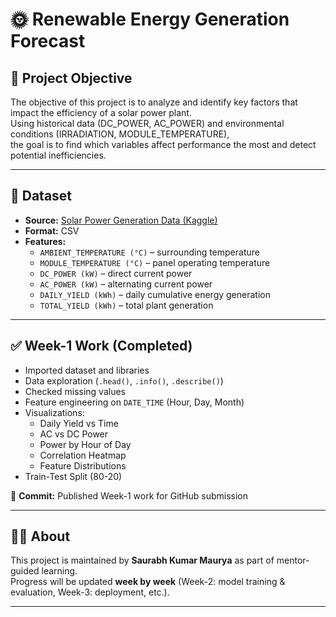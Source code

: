 # 🌞 Renewable Energy Generation Forecast

## 📌 Project Objective
The objective of this project is to analyze and identify key factors that impact the efficiency of a solar power plant.  
Using historical data (DC_POWER, AC_POWER) and environmental conditions (IRRADIATION, MODULE_TEMPERATURE),  
the goal is to find which variables affect performance the most and detect potential inefficiencies.

---

## 📂 Dataset
- **Source:** [Solar Power Generation Data (Kaggle)](https://www.kaggle.com/datasets/anikannal/solar-power-generation-data)  
- **Format:** CSV  
- **Features:**  
  - `AMBIENT_TEMPERATURE (°C)` – surrounding temperature  
  - `MODULE_TEMPERATURE (°C)` – panel operating temperature  
  - `DC_POWER (kW)` – direct current power  
  - `AC_POWER (kW)` – alternating current power  
  - `DAILY_YIELD (kWh)` – daily cumulative energy generation  
  - `TOTAL_YIELD (kWh)` – total plant generation  

---

## ✅ Week-1 Work (Completed)
- Imported dataset and libraries  
- Data exploration (`.head()`, `.info()`, `.describe()`)  
- Checked missing values  
- Feature engineering on `DATE_TIME` (Hour, Day, Month)  
- Visualizations:  
  - Daily Yield vs Time  
  - AC vs DC Power  
  - Power by Hour of Day  
  - Correlation Heatmap  
  - Feature Distributions  
- Train-Test Split (80-20)  

📌 **Commit:** Published Week-1 work for GitHub submission  

---

## 👨‍💻 About
This project is maintained by **Saurabh Kumar Maurya** as part of mentor-guided learning.  
Progress will be updated **week by week** (Week-2: model training & evaluation, Week-3: deployment, etc.).  

---
